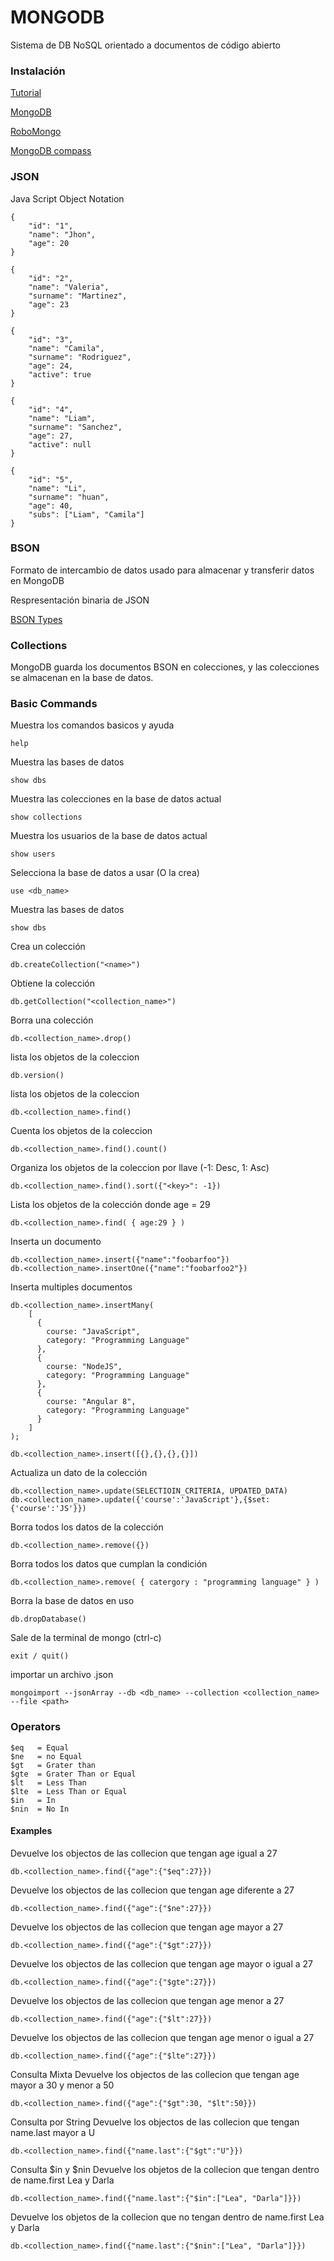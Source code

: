 
# MONGODB

Sistema de DB NoSQL orientado a documentos de código abierto


### Instalación

[Tutorial](https://docs.mongodb.com/manual/administration/install-community/)

[MongoDB](https://www.mongodb.com/download-center/community)

[RoboMongo](https://robomongo.org/download)

[MongoDB compass](https://www.mongodb.com/download-center/compass)

<!-- DOCUMENTS -->

### JSON 
Java Script Object Notation

```
{
    "id": "1",
    "name": "Jhon",
    "age": 20
}

{
    "id": "2",
    "name": "Valeria",
    "surname": "Martinez",
    "age": 23
}

{
    "id": "3",
    "name": "Camila",
    "surname": "Rodriguez",
    "age": 24,
    "active": true
}

{
    "id": "4",
    "name": "Liam",
    "surname": "Sanchez",
    "age": 27,
    "active": null
}

{
    "id": "5",
    "name": "Li",
    "surname": "huan",
    "age": 40,
    "subs": ["Liam", "Camila"]
}

```

### BSON

Formato de intercambio de datos usado para almacenar y transferir datos en MongoDB

Respresentación binaria de JSON

[BSON Types](https://docs.mongodb.com/manual/reference/bson-types/)

### Collections

MongoDB guarda los documentos BSON en colecciones, y las colecciones se almacenan en la base de datos.


### Basic Commands

Muestra los comandos basicos y ayuda
```
help
```

Muestra las bases de datos
```
show dbs
```

Muestra las colecciones en la base de datos actual
```
show collections
```

Muestra los usuarios de la base de datos actual
```
show users
```

Selecciona la base de datos a usar (O la crea)
```
use <db_name> 
```

Muestra las bases de datos
```
show dbs
```

Crea un colección
```
db.createCollection("<name>")
```

Obtiene la colección
```
db.getCollection("<collection_name>")
```

Borra una colección
```
db.<collection_name>.drop()
```

lista los objetos de la coleccion
```
db.version()
```

lista los objetos de la coleccion
```
db.<collection_name>.find()
```

Cuenta los objetos de la coleccion
```
db.<collection_name>.find().count()
```

Organiza los objetos de la coleccion por llave (-1: Desc, 1: Asc)
```
db.<collection_name>.find().sort({"<key>": -1})
```

Lista los objetos de la colección donde age = 29
```
db.<collection_name>.find( { age:29 } )
```

Inserta un documento
```
db.<collection_name>.insert({"name":"foobarfoo"})
db.<collection_name>.insertOne({"name":"foobarfoo2"})
```

Inserta multiples documentos
```  
db.<collection_name>.insertMany(
    [  
      {  
        course: "JavaScript",  
        category: "Programming Language"  
      },  
      {  
        course: "NodeJS",  
        category: "Programming Language"  
      },  
      {  
        course: "Angular 8",  
        category: "Programming Language"  
      }  
    ]
);

db.<collection_name>.insert([{},{},{},{}])
```

Actualiza un dato de la colección
```
db.<collection_name>.update(SELECTIOIN_CRITERIA, UPDATED_DATA)  
db.<collection_name>.update({'course':'JavaScript'},{$set:{'course':'JS'}})  
```

Borra todos los datos de la colección
```
db.<collection_name>.remove({})
```

Borra todos los datos que cumplan la condición
```
db.<collection_name>.remove( { catergory : "programming language" } )  
```

Borra la base de datos en uso
```
db.dropDatabase()
```

Sale de la terminal de mongo (ctrl-c)
```
exit / quit()
```

importar un archivo .json
```
mongoimport --jsonArray --db <db_name> --collection <collection_name> --file <path>
```

### Operators

```
$eq   = Equal 
$ne   = no Equal
$gt   = Grater than
$gte  = Grater Than or Equal
$lt   = Less Than
$lte  = Less Than or Equal
$in   = In
$nin  = No In
```

#### Examples 

Devuelve los objectos de las collecion que tengan age igual a 27
```
db.<collection_name>.find({"age":{"$eq":27}})
```

Devuelve los objectos de las collecion que tengan age diferente a 27
```
db.<collection_name>.find({"age":{"$ne":27}})
```

Devuelve los objectos de las collecion que tengan age mayor a 27
```
db.<collection_name>.find({"age":{"$gt":27}})
```

Devuelve los objectos de las collecion que tengan age mayor o igual a 27
```
db.<collection_name>.find({"age":{"$gte":27}})
```

Devuelve los objectos de las collecion que tengan age menor a 27
```
db.<collection_name>.find({"age":{"$lt":27}})
```

Devuelve los objectos de las collecion que tengan age menor o igual a 27
```
db.<collection_name>.find({"age":{"$lte":27}})
```

Consulta Mixta
Devuelve los objectos de las collecion que tengan age mayor a 30 y menor a 50
```
db.<collection_name>.find({"age":{"$gt":30, "$lt":50}})
```

Consulta por String
Devuelve los objectos de las collecion que tengan name.last mayor a U 
```
db.<collection_name>.find({"name.last":{"$gt":"U"}})
```

Consulta $in y $nin
Devuelve los objetos de la collecion que tengan dentro de name.first Lea y Darla
```
db.<collection_name>.find({"name.last":{"$in":["Lea", "Darla"]}})
```

Devuelve los objetos de la collecion que no tengan dentro de name.first Lea y Darla
```
db.<collection_name>.find({"name.last":{"$nin":["Lea", "Darla"]}})
```

